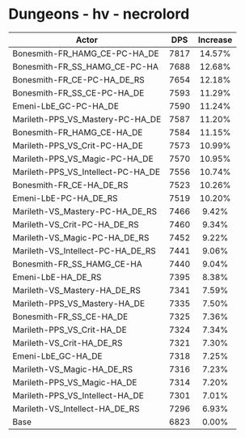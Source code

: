 # Dungeons - hv - necrolord
| Actor | DPS | Increase |
|---|:---:|:---:|
|Bonesmith-FR_HAMG_CE-PC-HA_DE|7817|14.57%|
|Bonesmith-FR_SS_HAMG_CE-PC-HA|7688|12.68%|
|Bonesmith-FR_CE-PC-HA_DE_RS|7654|12.18%|
|Bonesmith-FR_SS_CE-PC-HA_DE|7593|11.29%|
|Emeni-LbE_GC-PC-HA_DE|7590|11.24%|
|Marileth-PPS_VS_Mastery-PC-HA_DE|7587|11.20%|
|Bonesmith-FR_HAMG_CE-HA_DE|7584|11.15%|
|Marileth-PPS_VS_Crit-PC-HA_DE|7573|10.99%|
|Marileth-PPS_VS_Magic-PC-HA_DE|7570|10.95%|
|Marileth-PPS_VS_Intellect-PC-HA_DE|7556|10.74%|
|Bonesmith-FR_CE-HA_DE_RS|7523|10.26%|
|Emeni-LbE-PC-HA_DE_RS|7519|10.20%|
|Marileth-VS_Mastery-PC-HA_DE_RS|7466|9.42%|
|Marileth-VS_Crit-PC-HA_DE_RS|7460|9.34%|
|Marileth-VS_Magic-PC-HA_DE_RS|7452|9.22%|
|Marileth-VS_Intellect-PC-HA_DE_RS|7441|9.06%|
|Bonesmith-FR_SS_HAMG_CE-HA|7440|9.04%|
|Emeni-LbE-HA_DE_RS|7395|8.38%|
|Marileth-VS_Mastery-HA_DE_RS|7341|7.59%|
|Marileth-PPS_VS_Mastery-HA_DE|7335|7.50%|
|Bonesmith-FR_SS_CE-HA_DE|7325|7.36%|
|Marileth-PPS_VS_Crit-HA_DE|7324|7.34%|
|Marileth-VS_Crit-HA_DE_RS|7321|7.30%|
|Emeni-LbE_GC-HA_DE|7318|7.25%|
|Marileth-VS_Magic-HA_DE_RS|7316|7.23%|
|Marileth-PPS_VS_Magic-HA_DE|7314|7.20%|
|Marileth-PPS_VS_Intellect-HA_DE|7301|7.01%|
|Marileth-VS_Intellect-HA_DE_RS|7296|6.93%|
|Base|6823|0.00%|
